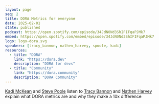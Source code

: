 ```yaml
---
layout: page
seq: 2
title: DORA Metrics for everyone
date: 2025-02-01
state: published
podcast: https://open.spotify.com/episode/34JdN0Nd3ShIFIFqaPJMk7
embed: https://open.spotify.com/embed/episode/34JdN0Nd3ShIFIFqaPJMk7
logo: logo-dora.svg
speakers: [tracy_bannon, nathen_harvey, spoole, kadi]
resources:
  - title: "DORA"
    link: "https://dora.dev"
    description: "DORA for devs"
  - title: "Community"
    link: "https://dora.community"
    description: "DORA Community"
---
```

[Kadi McKean](/people/kadi) and [Steve Poole](/people/spoole) listen to [Tracy Bannon](/people/tracy_bannon) and [Nathen Harvey](/people/nathen_harvey) explain what DORA metrics are and why they make a 10x difference